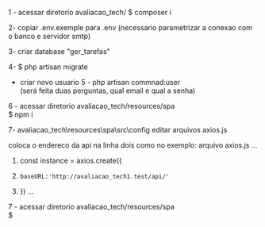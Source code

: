 
1 - acessar diretorio  avaliacao_tech/
   $ composer i

2- copiar .env.exemple para .env (necessario parametrizar a conexao com o banco e servidor smtp)

3- criar database "ger_tarefas"

4- $ php artisan migrate

* criar novo usuario 
5 - php artisan commnad:user   
(será feita duas perguntas, qual email e qual a senha) 	

6 - acessar diretorio  avaliacao_tech/resources/spa  
    $ npm i


7- avaliacao_tech\resources\spa\src\config
   editar arquivos axios.js

coloca o endereco da api na linha dois como no exemplo:
arquivo axios.js
...
1. const instance = axios.create({
2.     baseURL:'http://avaliacao_tech1.test/api/'
3. })
...


7 - acessar diretorio  avaliacao_tech/resources/spa  
    $ 
